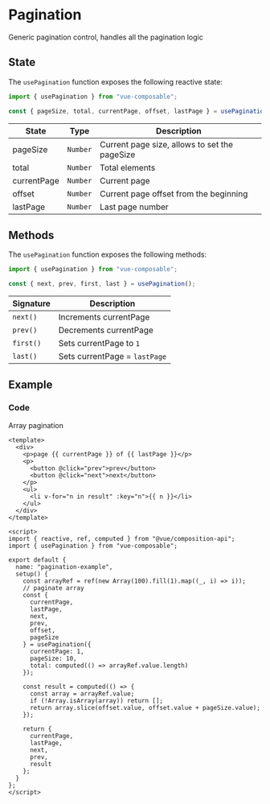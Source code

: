 # Pagination

Generic pagination control, handles all the pagination logic

## State

The `usePagination` function exposes the following reactive state:

```js
import { usePagination } from "vue-composable";

const { pageSize, total, currentPage, offset, lastPage } = usePagination();
```

| State       | Type     | Description                                   |
| ----------- | -------- | --------------------------------------------- |
| pageSize    | `Number` | Current page size, allows to set the pageSize |
| total       | `Number` | Total elements                                |
| currentPage | `Number` | Current page                                  |
| offset      | `Number` | Current page offset from the beginning        |
| lastPage    | `Number` | Last page number                              |

## Methods

The `usePagination` function exposes the following methods:

```js
import { usePagination } from "vue-composable";

const { next, prev, first, last } = usePagination();
```

| Signature | Description                   |
| --------- | ----------------------------- |
| `next()`  | Increments currentPage        |
| `prev()`  | Decrements currentPage        |
| `first()` | Sets currentPage to `1`       |
| `last()`  | Sets currentPage = `lastPage` |

## Example

<ClientOnly>
<pagination-example/>
</ClientOnly>

### Code

Array pagination

```vue
<template>
  <div>
    <p>page {{ currentPage }} of {{ lastPage }}</p>
    <p>
      <button @click="prev">prev</button>
      <button @click="next">next</button>
    </p>
    <ul>
      <li v-for="n in result" :key="n">{{ n }}</li>
    </ul>
  </div>
</template>

<script>
import { reactive, ref, computed } from "@vue/composition-api";
import { usePagination } from "vue-composable";

export default {
  name: "pagination-example",
  setup() {
    const arrayRef = ref(new Array(100).fill(1).map((_, i) => i));
    // paginate array
    const {
      currentPage,
      lastPage,
      next,
      prev,
      offset,
      pageSize
    } = usePagination({
      currentPage: 1,
      pageSize: 10,
      total: computed(() => arrayRef.value.length)
    });

    const result = computed(() => {
      const array = arrayRef.value;
      if (!Array.isArray(array)) return [];
      return array.slice(offset.value, offset.value + pageSize.value);
    });

    return {
      currentPage,
      lastPage,
      next,
      prev,
      result
    };
  }
};
</script>
```
